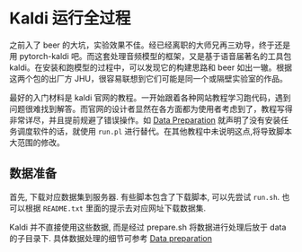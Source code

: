 # Kaldi 运行全过程

之前入了 beer 的大坑，实验效果不佳。经已经离职的大师兄再三劝导，终于还是用  pytorch-kaldi 吧。而这套处理音频模型的框架，又是基于语音届著名的工具包 kaldi。在安装和跑模型的过程中，可以发现它的构建思路和 beer 如出一辙。根据这两个包的出厂方 JHU，很容易联想到它们可能是同一个或隔壁实验室的作品。 

最好的入门材料是 kaldi 官网的教程。一开始跟着各种网站教程学习跑代码，遇到问题很难找到解答。而官网的设计者显然在各方面都为使用者考虑到了，教程写得非常详尽，并且提前规避了错误操作。如 [Data Preparation](http://kaldi-asr.org/doc/tutorial_running.html#tutorial_running_data_prep) 就声明了没有安装任务调度软件的话，就使用 `run.pl` 进行替代。在其他教程中未说明这点,将导致脚本大范围的修改。

## 数据准备

首先, 下载对应数据集到服务器. 有些脚本包含了下载脚本, 可以先尝试 `run.sh`. 也可以根据 `README.txt` 里面的提示去对应网址下载数据集.

Kaldi 并不直接使用这些数据, 而是经过 prepare.sh 将数据进行处理后放于 data 的子目录下. 具体数据处理的细节可参考 [Data preparation](http://kaldi-asr.org/doc/data_prep.html)
